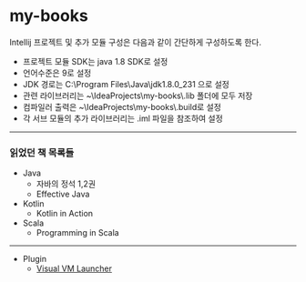 # my-books
Intellij 프로젝트 및 추가 모듈 구성은 다음과 같이 간단하게 구성하도록 한다.
- 프로젝트 모듈 SDK는 java 1.8 SDK로 설정
- 언어수준은 9로 설정
- JDK 경로는 C:\Program Files\Java\jdk1.8.0_231 으로 설정
- 관련 라이브러리는 ~\IdeaProjects\my-books\\.lib 폴더에 모두 저장
- 컴파일러 출력은 ~\IdeaProjects\my-books\\.build로 설정
- 각 서브 모듈의 추가 라이브러리는 .iml 파일을 참조하여 설정
---
### 읽었던 책 목록들
* Java
  * 자바의 정석 1,2권
  * Effective Java
* Kotlin
  * Kotlin in Action
* Scala
  * Programming in Scala
---
* Plugin
  * [Visual VM Launcher](https://visualvm.github.io/download.html)

